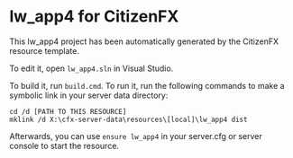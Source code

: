 # lw_app4 for CitizenFX

This lw_app4 project has been automatically generated by the CitizenFX resource template.

To edit it, open `lw_app4.sln` in Visual Studio.

To build it, run `build.cmd`. To run it, run the following commands to make a symbolic link in your server data directory:

```dos
cd /d [PATH TO THIS RESOURCE]
mklink /d X:\cfx-server-data\resources\[local]\lw_app4 dist
```

Afterwards, you can use `ensure lw_app4` in your server.cfg or server console to start the resource.